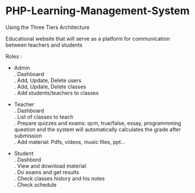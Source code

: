 # PHP-Learning-Management-System
Using the Three Tiers Architecture<br />

Educational website that will serve as a platform for communication between teachers and students<br />

Roles : <br />

- Admin<br />
    . Dashboard<br />
    . Add, Update, Delete users<br />
    . Add, Update, Delete classes<br />
    . Add students/teachers to classes<br />

- Teacher<br />
    . Dashboard<br />
    . List of classes to teach<br />
    . Prepare quizzes and exams: qcm, true/false, essay, programmming question and the system will automatically calculates the grade after submission<br />
    . Add material: Pdfs, videos, music files, ppt...<br />

- Student<br />
    . Dashbord <br />
    . View and download material<br />
    . Do exams and get results<br />
    . Check classes history and his notes<br />
    . Check schedule<br />

